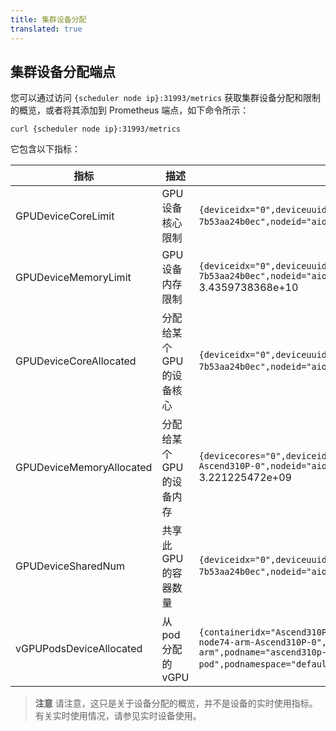 ```yaml
---
title: 集群设备分配
translated: true
---
```


## 集群设备分配端点

您可以通过访问 `{scheduler node ip}:31993/metrics` 获取集群设备分配和限制的概览，或者将其添加到 Prometheus 端点，如下命令所示：

```
curl {scheduler node ip}:31993/metrics
```

它包含以下指标：

| 指标  | 描述 | 示例 |
|----------|-------------|---------|
| GPUDeviceCoreLimit | GPU 设备核心限制 | `{deviceidx="0",deviceuuid="GPU-00552014-5c87-89ac-b1a6-7b53aa24b0ec",nodeid="aio-node67",zone="vGPU"}` 100 |
| GPUDeviceMemoryLimit | GPU 设备内存限制 | `{deviceidx="0",deviceuuid="GPU-00552014-5c87-89ac-b1a6-7b53aa24b0ec",nodeid="aio-node67",zone="vGPU"}` 3.4359738368e+10 |
| GPUDeviceCoreAllocated | 分配给某个 GPU 的设备核心 | `{deviceidx="0",deviceuuid="GPU-00552014-5c87-89ac-b1a6-7b53aa24b0ec",nodeid="aio-node67",zone="vGPU"}` 45 |
| GPUDeviceMemoryAllocated | 分配给某个 GPU 的设备内存 | `{devicecores="0",deviceidx="0",deviceuuid="aio-node74-arm-Ascend310P-0",nodeid="aio-node74-arm",zone="vGPU"}` 3.221225472e+09 |
| GPUDeviceSharedNum | 共享此 GPU 的容器数量 | `{deviceidx="0",deviceuuid="GPU-00552014-5c87-89ac-b1a6-7b53aa24b0ec",nodeid="aio-node67",zone="vGPU"}` 1 |
| vGPUPodsDeviceAllocated | 从 pod 分配的 vGPU | `{containeridx="Ascend310P",deviceusedcore="0",deviceuuid="aio-node74-arm-Ascend310P-0",nodename="aio-node74-arm",podname="ascend310p-pod",podnamespace="default",zone="vGPU"}` 3.221225472e+09 |

> **注意** 请注意，这只是关于设备分配的概览，并不是设备的实时使用指标。有关实时使用情况，请参见实时设备使用。